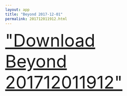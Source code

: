 ```yaml
---
layout: app
title: "Beyond 2017-12-01"
permalink: 201712011912.html
---
```

<div class="pure-g">
    <div class="pure-u-1-1" style="font-size: 4em">
        <a class="pure-button-primary" href="itms-services://?action=download-manifest&url=https%3A%2F%2Flitsungyisigono.github.io%2FTestScript%2Fmanifests%2F201712011912.plist"><i class="fa fa-download" aria-hidden="true"></i>"Download Beyond 201712011912"</a>
    </div>
</div>